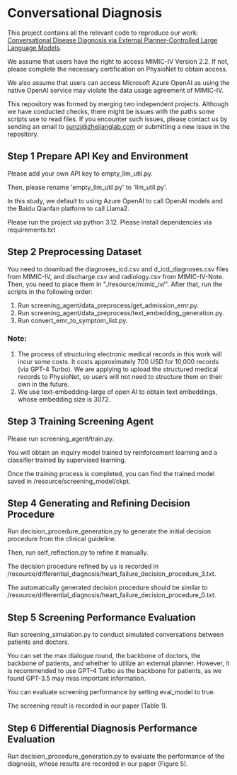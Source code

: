 # Conversational Diagnosis

This project contains all the relevant code to reproduce our work: [Conversational Disease Diagnosis via External Planner-Controlled Large Language Models](https://arxiv.org/abs/2404.04292).

We assume that users have the right to access MIMIC-IV Version 2.2. If not, please complete the necessary certification on PhysioNet to obtain access.

We also assume that users can access Microsoft Azure OpenAI as using the native OpenAI service may violate the data usage agreement of MIMIC-IV.

This repository was formed by merging two independent projects. Although we have conducted checks, there might be issues with the paths some scripts use to read files. If you encounter such issues, please contact us by sending an email to sunzj@zhejianglab.com or submitting a new issue in the repository.

## Step 1 Prepare API Key and Environment
Please add your own API key to empty_llm_util.py.

Then, please rename 'empty_llm_util.py' to 'llm_util.py'.

In this study, we default to using Azure OpenAI to call OpenAI models and the Baidu Qianfan platform to call Llama2.

Please run the project via python 3.12. Please install dependencies via requirements.txt

## Step 2 Preprocessing Dataset
You need to download the diagnoses_icd.csv and d_icd_diagnoses.csv files from MIMIC-IV, and discharge.csv and radiology.csv from MIMIC-IV-Note. Then, you need to place them in "./resource/mimic_iv/".
After that, run the scripts in the following order:

1. Run screening_agent/data_preprocess/get_admission_emr.py.
2. Run screening_agent/data_preprocess/text_embedding_generation.py.
3. Run convert_emr_to_symptom_list.py.

### Note:
1. The process of structuring electronic medical records in this work will incur some costs. It costs approximately 700 USD for 10,000 records (via GPT-4 Turbo). We are applying to upload the structured medical records to PhysioNet, so users will not need to structure them on their own in the future. 
2. We use text-embedding-large of open AI to obtain text embeddings, whose embedding size is 3072.


## Step 3 Training Screening Agent
Please run screening_agent/train.py.

You will obtain an inquiry model trained by reinforcement learning and a classifier trained by supervised learning.

Once the training process is completed, you can find the trained model saved in /resource/screening_model/ckpt.

## Step 4 Generating and Refining Decision Procedure
Run decision_procedure_generation.py to generate the initial decision procedure from the clinical guideline.

Then, run self_reflection.py to refine it manually.

The decision procedure refined by us is recorded in /resource/differential_diagnosis/heart_failure_decision_procedure_3.txt.

The automatically generated decision procedure should be similar to /resource/differential_diagnosis/heart_failure_decision_procedure_0.txt.

## Step 5 Screening Performance Evaluation
Run screening_simulation.py to conduct simulated conversations between patients and doctors.

You can set the max dialogue round, the backbone of doctors, the backbone of patients, and whether to utilize an external planner. However, it is recommended to use GPT-4 Turbo as the backbone for patients, as we found GPT-3.5 may miss important information.

You can evaluate screening performance by setting eval_model to true.

The screening result is recorded in our paper (Table 1).


## Step 6 Differential Diagnosis Performance Evaluation
Run decision_procedure_generation.py to evaluate the performance of the diagnosis, whose results are recorded in our paper (Figure 5).